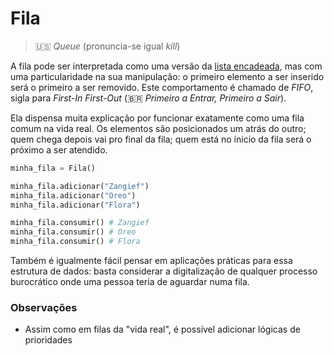 # Fila

> 🇺🇸 _Queue_ (pronuncia-se igual _kill_)

A fila pode ser interpretada como uma versão da [lista encadeada](/estruturas_de_dados/lista_encadeada/README.md), mas com uma particularidade na sua manipulação: o primeiro elemento a ser inserido será o primeiro a ser removido. Este comportamento é chamado de _FIFO_, sigla para _First-In First-Out_ (🇧🇷 _Primeiro a Entrar, Primeiro a Sair_).

Ela dispensa muita explicação por funcionar exatamente como uma fila comum na vida real. Os elementos são posicionados um atrás do outro; quem chega depois vai pro final da fila; quem está no ínicio da fila será o próximo a ser atendido.

```python
minha_fila = Fila()

minha_fila.adicionar("Zangief")
minha_fila.adicionar("Oreo")
minha_fila.adicionar("Flora")

minha_fila.consumir() # Zangief 
minha_fila.consumir() # Oreo
minha_fila.consumir() # Flora
```

Também é igualmente fácil pensar em aplicações práticas para essa estrutura de dados: basta considerar a digitalização de qualquer processo burocrático onde uma pessoa teria de aguardar numa fila.

### Observações

* Assim como em filas da "vida real", é possível adicionar lógicas de prioridades
